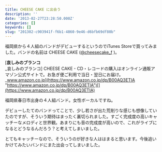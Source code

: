 ```yaml
---
title: CHEESE CAKE に出会う
description: ''
date: '2013-02-27T23:28:50.000Z'
categories: []
keywords: []
slug: "201302-c903941f-f6b1-4860-9e46-d6bfb69df80b"
---
```

福岡県から４人組のバンドがデビューするというのでiTunes Storeで買ってみました。バンドの名前は CHEESE CAKE ([@cheesecake\_f](http://twitter.com/cheesecake_f) )。

[**哀しみのブランコ**  
_哀しみのブランコ\] CHEESE CAKE - CD・レコードの購入はオンライン通販アマゾン公式サイトで。お急ぎ便ご利用で当日・翌日にお届け。_www.amazon.co.jp](https://www.amazon.co.jp/dp/B00AQ3ETIA "https://www.amazon.co.jp/dp/B00AQ3ETIA")[](https://www.amazon.co.jp/dp/B00AQ3ETIA)

福岡県春日市出身の４人組バンド。女性ボーカルですね。

デビューしたてのバンドってことで、少し若さが出た荒削りな感じも想像していたのですが、そういう期待はまったく裏切られました。すごく完成度の高いキャッチーなメロディと世界観。あまりにも音の完成度が高いので、これがライブになるとどうなるんだろう？と考えてしまいました。

とてもキャッチーなので、そういうのが好きな人ははまると思います。今後追いかけてみたいバンドにまた出会ってしまいました。